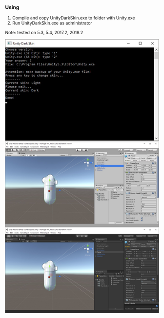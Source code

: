 ### Using
1. Compile and copy UnityDarkSkin.exe to folder with Unity.exe
2. Run UnityDarkSkin.exe as administrator

Note: tested on 5.3, 5.4, 2017.2, 2018.2

<img src='UnityDarkSkin/Media/Preview.jpg'/>
<img src='UnityDarkSkin/Media/LightSkin.jpg'/>
<img src='UnityDarkSkin/Media/DarkSkin.jpg'/>

